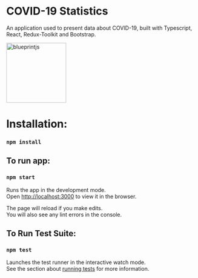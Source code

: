# COVID-19 Statistics

An application used to present data about COVID-19, built with Typescript, React, Redux-Toolkit and Bootstrap.

<img src="https://skillicons.dev/icons?i=ts,react,redux,bootstrap" width="158" title="blueprintjs">

# Installation:

### `npm install`

## To run app:

### `npm start`

Runs the app in the development mode.\
Open [http://localhost:3000](http://localhost:3000) to view it in the browser.

The page will reload if you make edits.\
You will also see any lint errors in the console.

## To Run Test Suite:

### `npm test`

Launches the test runner in the interactive watch mode.\
See the section about [running tests](https://facebook.github.io/create-react-app/docs/running-tests) for more information.

